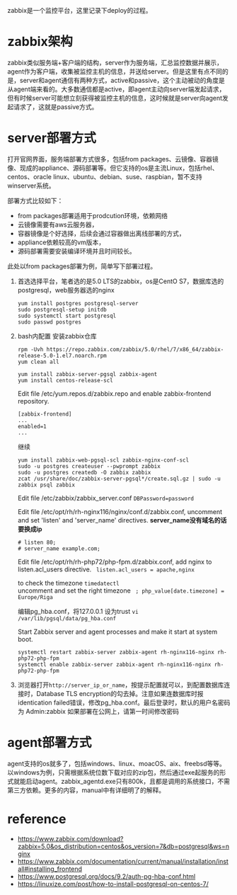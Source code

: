 zabbix是一个监控平台，这里记录下deploy的过程。

# zabbix架构
zabbix类似服务端+客户端的结构，server作为服务端，汇总监控数据并展示，agent作为客户端，收集被监控主机的信息，并送给server。但是这里有点不同的是，server和agent通信有两种方式，active和passive，这个主动被动的角度是从agent端来看的。大多数通信都是active，即agent主动向server端发起请求，但有时候server可能想立刻获得被监控主机的信息，这时候就是server向agent发起请求了，这就是passive方式。


# server部署方式
打开官网界面，服务端部署方式很多，包括from packages、云镜像、容器镜像、现成的appliance、源码部署等。但它支持的os是主流Linux，包括rhel、centos、oracle linux、ubuntu、debian、suse、raspbian，暂不支持winserver系统。

部署方式比较如下：  
- from packages部署适用于prodcution环境，依赖网络
- 云镜像需要有aws云服务器，
- 容器镜像是个好选择，后续会通过容器做出离线部署的方式，
- appliance依赖较高的vm版本，
- 源码部署需要安装编译环境并且时间较长。

此处以from packages部署为例，简单写下部署过程。
1. 首选选择平台，笔者选的是5.0 LTS的zabbix，os是CentO S7，数据库选的postgresql，web服务器选的nginx
    ```
    yum install postgres postgresql-server 
    sudo postgresql-setup initdb
    sudo systemctl start postgresql
    sudo passwd postgres
    ```
2. bash内配置
    安装zabbix仓库

    ```
    rpm -Uvh https://repo.zabbix.com/zabbix/5.0/rhel/7/x86_64/zabbix-release-5.0-1.el7.noarch.rpm
    yum clean all

    yum install zabbix-server-pgsql zabbix-agent
    yum install centos-release-scl
    ```

    Edit file /etc/yum.repos.d/zabbix.repo and enable zabbix-frontend repository.

    ```
    [zabbix-frontend]
    ...
    enabled=1
    ...
    ```

    继续

    ```
    yum install zabbix-web-pgsql-scl zabbix-nginx-conf-scl
    sudo -u postgres createuser --pwprompt zabbix
    sudo -u postgres createdb -O zabbix zabbix
    zcat /usr/share/doc/zabbix-server-pgsql*/create.sql.gz | sudo -u zabbix psql zabbix

    ```

    Edit file /etc/zabbix/zabbix_server.conf  `DBPassword=password`

    Edit file /etc/opt/rh/rh-nginx116/nginx/conf.d/zabbix.conf, uncomment and set 'listen' and 'server_name' directives. **server_name没有域名的话要换成ip**

    ```
    # listen 80;
    # server_name example.com;

    ```

    Edit file /etc/opt/rh/rh-php72/php-fpm.d/zabbix.conf, add nginx to listen.acl_users directive.  ` listen.acl_users = apache,nginx`

    to check the timezone `timedatectl`   
    uncomment and set the right timezone  ` ; php_value[date.timezone] = Europe/Riga`


    编辑pg_hba.conf，将127.0.0.1 设为trust   `vi /var/lib/pgsql/data/pg_hba.conf` 



    Start Zabbix server and agent processes and make it start at system boot.

    ```
    systemctl restart zabbix-server zabbix-agent rh-nginx116-nginx rh-php72-php-fpm
    systemctl enable zabbix-server zabbix-agent rh-nginx116-nginx rh-php72-php-fpm
    ```

    

1. 浏览器打开`http://server_ip_or_name`，按提示配置就可以，到配置数据库连接时，Database TLS encryption的勾去掉。注意如果连数据库时报identication failed错误，修改pg_hba.conf。最后登录时，默认的用户名密码为 Admin:zabbix  如果部署在公网上，请第一时间修改密码







# agent部署方式
agent支持的os就多了，包括windows、linux、moacOS、aix、freebsd等等。以windows为例，只需根据系统位数下载对应的zip包，然后通过exe起服务的形式就能启动agent。zabbix_agentd.exe只有800k，且都是调用的系统接口，不需第三方依赖。更多的内容，manual中有详细明了的解释。

# reference

-  https://www.zabbix.com/download?zabbix=5.0&os_distribution=centos&os_version=7&db=postgresql&ws=nginx
-  https://www.zabbix.com/documentation/current/manual/installation/install#installing_frontend
-  https://www.postgresql.org/docs/9.2/auth-pg-hba-conf.html
-  https://linuxize.com/post/how-to-install-postgresql-on-centos-7/
